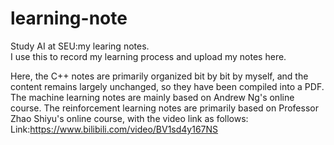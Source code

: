 # learning-note
Study AI at SEU:my learing notes.  
I use this to record my learning process and upload my notes here.

Here, the C++ notes are primarily organized bit by bit by myself, and the content remains largely unchanged, so they have been compiled into a PDF. The machine learning notes are mainly based on Andrew Ng's online course. The reinforcement learning notes are primarily based on Professor Zhao Shiyu's online course, with the video link as follows: Link:https://www.bilibili.com/video/BV1sd4y167NS
